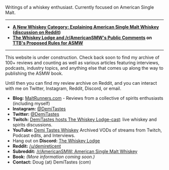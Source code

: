 Writings of a whiskey enthusiast. Currently focused on American Single Malt.

---

* **[A New Whiskey Category: Explaining American Single Malt Whiskey][asmw-article] ([discussion on Reddit][asmw-article-r-bourbon])**
* **[The Whiskey Lodge and /r/AmericanSMW's Public Comments][asmw-comments] on [TTB's Proposed Rules for ASMW][asmw-ttb-nprm]**

[asmw-article]: https://medium.com/@demitastes/a-new-whiskey-category-explaining-american-single-malt-whiskey-8aafdeb2011e
[asmw-article-r-bourbon]: https://www.reddit.com/r/bourbon/comments/xj5av3/a_new_whiskey_category_explaining_american_single/
[asmw-ttb-nprm]: https://www.federalregister.gov/documents/2022/07/29/2022-16244/proposed-addition-of-american-single-malt-whisky-to-the-standards-of-identity-for-distilled-spirits
[asmw-comments]: https://www.regulations.gov/comment/TTB-2022-0007-0156

---

This website is under construction.
Check back soon to find my archive of 100+ reviews and counting
as well as various articles featuring interviews, podcasts, industry topics,
and anything else that comes up along the way to publishing the ASMW book.

Until then you can find my review archive on Reddit, and you can interact with me
on Twitter, Instagram, Reddit, Discord, or email.

* **Blog:** [MaltRunners.com](https://maltrunners.com) - Reviews from a collective of spirits enthusiasts (including myself)
* **Instagram:** [@DemiTastes](https://www.instagram.com/demitastes)
* **Twitter:** [@DemiTastes](https://twitter.com/DemiTastes)
* **Twitch:** [DemiTastes hosts The Whiskey Lodge-cast](https://twitch.tv/demitastes): live whiskey and spirits discussions.
* **YouTube:** [Demi Tastes Whiskey](https://youtube.com/@demitasteswhiskey) Archived VODs of streams from Twitch, Podcast edits, and Interviews.
* Hang out on **Discord:** [The Whiskey Lodge](https://discord.gg/KQGkBmtzPT)
* **Reddit:** [/u/demireticent](https://reddit.com/u/demireticent)
* **Subreddit:** [/r/AmericanSMW: American Single Malt Whiskey](https://reddit.com/r/AmericanSMW)
* **Book:** _(More information coming soon.)_
* **Contact:** Doug (at) DemiTastes (com)
